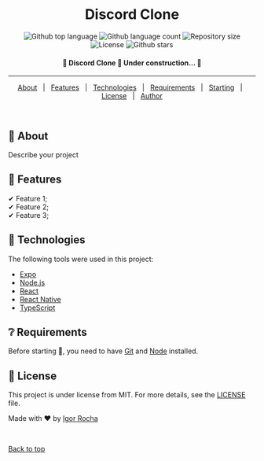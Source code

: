 <h1 align="center" id="top" >Discord Clone</h1>

<p align="center">
  <img alt="Github top language" src="https://img.shields.io/github/languages/top/IgorRoc/discord-clone?color=56BEB8">

  <img alt="Github language count" src="https://img.shields.io/github/languages/count/IgorRoc/discord-clone?color=56BEB8">

  <img alt="Repository size" src="https://img.shields.io/github/repo-size/IgorRoc/discord-clone?color=56BEB8">

  <img alt="License" src="https://img.shields.io/github/license/IgorRoc/discord-clone?color=56BEB8">

  <img alt="Github stars" src="https://img.shields.io/github/stars/IgorRoc/discord-clone?color=56BEB8" />
</p>

<!-- Status -->
<h4 align="center"> 
	🚧  Discord Clone 🚀 Under construction...  🚧
</h4>

<hr>

<p align="center">
  <a href="#dart-about">About</a> &#xa0; | &#xa0; 
  <a href="#sparkles-features">Features</a> &#xa0; | &#xa0;
  <a href="#rocket-technologies">Technologies</a> &#xa0; | &#xa0;
  <a href="#white_check_mark-requirements">Requirements</a> &#xa0; | &#xa0;
  <a href="#checkered_flag-starting">Starting</a> &#xa0; | &#xa0;
  <a href="#memo-license">License</a> &#xa0; | &#xa0;
  <a href="https://github.com/IgorRoc" target="_blank">Author</a>
</p>

<br>

## 🎯 About

Describe your project

## 🎇 Features

✔ Feature 1;\
✔ Feature 2;\
✔ Feature 3;

## 🚀 Technologies

The following tools were used in this project:

-   [Expo](https://expo.io/)
-   [Node.js](https://nodejs.org/en/)
-   [React](https://pt-br.reactjs.org/)
-   [React Native](https://reactnative.dev/)
-   [TypeScript](https://www.typescriptlang.org/)

## ❔ Requirements

Before starting :checkered_flag:, you need to have [Git](https://git-scm.com) and [Node](https://nodejs.org/en/) installed.

## 📝 License

This project is under license from MIT. For more details, see the [LICENSE](LICENSE.md) file.

Made with :heart: by <a href="https://github.com/IgorRoc" target="_blank">Igor Rocha</a>

&#xa0;

<a href="#top">Back to top</a>
